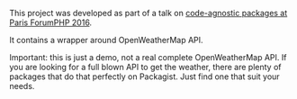 This project was developed as part of a talk on [code-agnostic packages at Paris ForumPHP 2016](https://thecodingmachine.github.io/forumphp2016talk/).

It contains a wrapper around OpenWeatherMap API.

Important: this is just a demo, not a real complete OpenWeatherMap API. If you are looking for a full blown API to get the weather, there are plenty of packages that do that perfectly on Packagist. Just find one that suit your needs.
